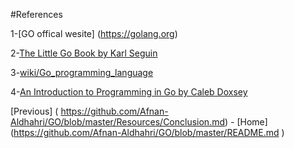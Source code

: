 
#References 

1-[GO offical wesite] (https://golang.org)

2-[The Little Go Book  by Karl Seguin](http://openmymind.net/assets/go/go.pdf)

3-[wiki/Go_programming_language](https://en.wikipedia.org/wiki/Go_(programming_language))

4-[An Introduction to Programming in Go by Caleb Doxsey](https://www.golang-book.com/books/intro)

[Previous] ( https://github.com/Afnan-Aldhahri/GO/blob/master/Resources/Conclusion.md) - 
[Home] (https://github.com/Afnan-Aldhahri/GO/blob/master/README.md ) 

